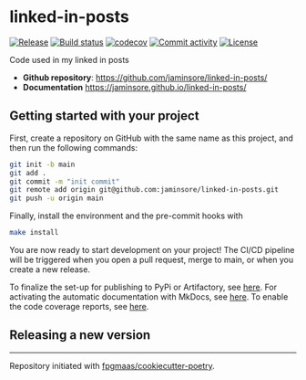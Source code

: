 # linked-in-posts

[![Release](https://img.shields.io/github/v/release/jaminsore/linked-in-posts)](https://img.shields.io/github/v/release/jaminsore/linked-in-posts)
[![Build status](https://img.shields.io/github/actions/workflow/status/jaminsore/linked-in-posts/main.yml?branch=main)](https://github.com/jaminsore/linked-in-posts/actions/workflows/main.yml?query=branch%3Amain)
[![codecov](https://codecov.io/gh/jaminsore/linked-in-posts/branch/main/graph/badge.svg)](https://codecov.io/gh/jaminsore/linked-in-posts)
[![Commit activity](https://img.shields.io/github/commit-activity/m/jaminsore/linked-in-posts)](https://img.shields.io/github/commit-activity/m/jaminsore/linked-in-posts)
[![License](https://img.shields.io/github/license/jaminsore/linked-in-posts)](https://img.shields.io/github/license/jaminsore/linked-in-posts)

Code used in my linked in posts

- **Github repository**: <https://github.com/jaminsore/linked-in-posts/>
- **Documentation** <https://jaminsore.github.io/linked-in-posts/>

## Getting started with your project

First, create a repository on GitHub with the same name as this project, and then run the following commands:

``` bash
git init -b main
git add .
git commit -m "init commit"
git remote add origin git@github.com:jaminsore/linked-in-posts.git
git push -u origin main
```

Finally, install the environment and the pre-commit hooks with

```bash
make install
```

You are now ready to start development on your project! The CI/CD
pipeline will be triggered when you open a pull request, merge to main,
or when you create a new release.

To finalize the set-up for publishing to PyPi or Artifactory, see
[here](https://fpgmaas.github.io/cookiecutter-poetry/features/publishing/#set-up-for-pypi).
For activating the automatic documentation with MkDocs, see
[here](https://fpgmaas.github.io/cookiecutter-poetry/features/mkdocs/#enabling-the-documentation-on-github).
To enable the code coverage reports, see [here](https://fpgmaas.github.io/cookiecutter-poetry/features/codecov/).

## Releasing a new version



---

Repository initiated with [fpgmaas/cookiecutter-poetry](https://github.com/fpgmaas/cookiecutter-poetry).

